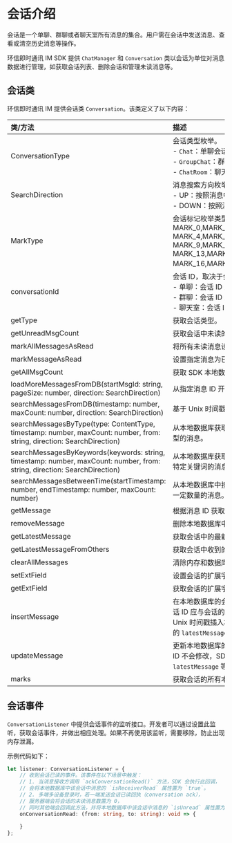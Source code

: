 # 会话介绍

<Toc />

会话是一个单聊、群聊或者聊天室所有消息的集合。用户需在会话中发送消息、查看或清空历史消息等操作。

环信即时通讯 IM SDK 提供 `ChatManager` 和 `Conversation` 类以会话为单位对消息数据进行管理，如获取会话列表、删除会话和管理未读消息等。

## 会话类

环信即时通讯 IM 提供会话类 `Conversation`。该类定义了以下内容：

| 类/方法  | 描述         |
| :--------- | :------- | 
| ConversationType | 会话类型枚举。<br/> - `Chat`：单聊会话；<br/> - `GroupChat`：群聊会话；<br/> - `ChatRoom`：聊天室会话。    |  
| SearchDirection   | 消息搜索方向枚举。<br/> - UP：按照消息中的 Unix 时间戳的逆序搜索。<br/> - DOWN：按照消息中的时间戳的正序搜索。      |
| MarkType  | 会话标记枚举类型：MARK_0,MARK_1,MARK_2,MARK_3,<br/>MARK_4,MARK_5,MARK_6,MARK_7,MARK_8,<br/>MARK_9,MARK_10,MARK_11,MARK_12,<br/>MARK_13,MARK_14,MARK_15,<br/>MARK_16,MARK_17,MARK_18,MARK_19。     |      
| conversationId      | 会话 ID，取决于会话类型。<br/> - 单聊：会话 ID 为对方的用户 ID；<br/> - 群聊：会话 ID 为群组 ID；<br/> - 聊天室：会话 ID 为聊天室的 ID。|     
| getType      | 获取会话类型。        |     
| getUnreadMsgCount   | 获取会话中未读的消息数量。       |     
| markAllMessagesAsRead   | 将所有未读消息设置为已读。       |    
| markMessageAsRead      | 设置指定消息为已读。       |   
| getAllMsgCount      | 获取 SDK 本地数据库中会话的全部消息数。       |   
| loadMoreMessagesFromDB(startMsgId: string, pageSize: number, direction: SearchDirection)    | 从指定消息 ID 开始分页加载数据库中的消息。       |      
| searchMessagesFromDB(timestamp: number, maxCount: number, direction: SearchDirection)  | 基于 Unix 时间戳搜索本地数据库中的消息。       |      
| searchMessagesByType(type: ContentType, timestamp: number, maxCount: number, from: string, direction: SearchDirection)      | 从本地数据库获取指定会话的一定数量的特定类型的消息。       |     
| searchMessagesByKeywords(keywords: string, timestamp: number, maxCount: number, from: string, direction: SearchDirection)      | 从本地数据库获取会话中的指定用户发送的包含特定关键词的消息。       |      
| searchMessagesBetweenTime(startTimestamp: number, endTimestamp: number, maxCount: number)      | 从本地数据库中搜索指定时间段内发送或接收的一定数量的消息。       | 
| getMessage      | 根据消息 ID 获取已读的消息。       | 
| removeMessage      | 删除本地数据库中的一条指定消息。       |      
| getLatestMessage      | 获取会话中的最新一条消息。       | 
| getLatestMessageFromOthers | 获取会话中收到的最新一条消息。       |      
| clearAllMessages      | 清除内存和数据库中指定会话中的消息。       |      
| setExtField      | 设置会话的扩展字段。       | 
| getExtField      | 获取会话的扩展字段。       |      
| insertMessage      | 在本地数据库的会话中插入一条消息。消息的会话 ID 应与会话的 ID 一致。消息会根据消息里的 Unix 时间戳插入本地数据库，SDK 会更新会话的 `latestMessage` 等属性。       |    
| updateMessage      | 更新本地数据库的指定消息。消息更新后，消息 ID 不会修改，SDK 会自动更新会话的 `latestMessage` 等属性。       |     
| marks | 获取会话的所有本地标记。       | 


## 会话事件

`ConversationListener` 中提供会话事件的监听接口。开发者可以通过设置此监听，获取会话事件，并做出相应处理。如果不再使用该监听，需要移除，防止出现内存泄漏。

示例代码如下：

```TypeScript
let listener: ConversationListener = {
    // 收到会话已读的事件。该事件在以下场景中触发：
    // 1. 当消息接收方调用 `ackConversationRead()` 方法，SDK 会执行此回调，
    // 会将本地数据库中该会话中消息的 `isReceiverRead` 属性置为 `true`。
    // 2. 多端多设备登录时，若一端发送会话已读回执（conversation ack），
    // 服务器端会将会话的未读消息数置为 0，
    // 同时其他端会回调此方法，并将本地数据库中该会话中消息的 `isUnread` 属性置为 `false`。
    onConversationRead: (from: string, to: string): void => {
        
    }
};
```







